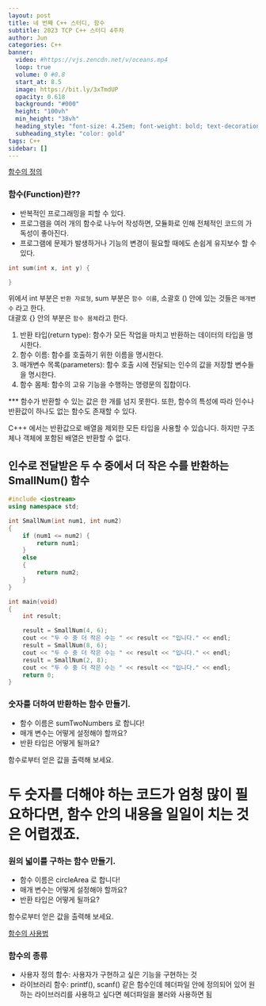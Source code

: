 ```yaml
---
layout: post
title: 네 번째 C++ 스터디, 함수
subtitle: 2023 TCP C++ 스터디 4주차
author: Jun
categories: C++
banner:
  video: #https://vjs.zencdn.net/v/oceans.mp4
  loop: true
  volume: 0 #0.8
  start_at: 8.5
  image: https://bit.ly/3xTmdUP
  opacity: 0.618
  background: "#000"
  height: "100vh"
  min_height: "38vh"
  heading_style: "font-size: 4.25em; font-weight: bold; text-decoration: underline"
  subheading_style: "color: gold"
tags: C++
sidebar: []
---
```


[함수의 정의](http://www.tcpschool.com/cpp/cpp_function_basic)


### 함수(Function)란??

* 반복적인 프로그래밍을 피할 수 있다.
* 프로그램을 여러 개의 함수로 나누어 작성하면, 모듈화로 인해 전체적인 코드의 가독성이 좋아진다.
* 프로그램에 문제가 발생하거나 기능의 변경이 필요할 때에도 손쉽게 유지보수 할 수 있다.

```C++
int sum(int x, int y) {

}
```

위에서 int 부분은 `반환 자료형`, sum 부분은 `함수 이름`, 소괄호 () 안에 있는 것들은 `매개변수` 라고 한다.   
대괄호 {} 안의 부분은 `함수 몸체`라고 한다. 

1. 반환 타입(return type): 함수가 모든 작업을 마치고 반환하는 데이터의 타입을 명시한다.
2. 함수 이름: 함수를 호출하기 위한 이름을 명시한다.
3. 매개변수 목록(parameters): 함수 호출 시에 전달되는 인수의 값을 저장할 변수들을 명시한다.
4. 함수 몸체: 함수의 고유 기능을 수행하는 명령문의 집합이다.


*** 함수가 반환할 수 있는 값은 한 개를 넘지 못한다.
또한, 함수의 특성에 따라 인수나 반환값이 하나도 없는 함수도 존재할 수 있다. 

C+++ 에서는 반환값으로 배열을 제외한 모든 타입을 사용할 수 있습니다. 하지만 구조체나 객체에 포함된 배열은 반환할 수 없다. 



## 인수로 전달받은 두 수 중에서 더 작은 수를 반환하는 SmallNum() 함수

```C++
#include <iostream>
using namespace std; 

int SmallNum(int num1, int num2) 
{
    if (num1 <= num2) {
        return num1; 
    }
    else
    {
        return num2; 
    }
}

int main(void) 
{
    int result;

    result = SmallNum(4, 6); 
    cout << "두 수 중 더 작은 수는 " << result << "입니다." << endl;
    result = SmallNum(8, 6); 
    cout << "두 수 중 더 작은 수는 " << result << "입니다." << endl; 
    result = SmallNum(2, 8); 
    cout << "두 수 중 더 작은 수는 " << result << "입니다." << endl;
    return 0; 
}
```



### 숫자를 더하여 반환하는 함수 만들기. 

* 함수 이름은 sumTwoNumbers 로 합니다!
* 매개 변수는 어떻게 설정해야 할까요?
* 반환 타입은 어떻게 될까요?

함수로부터 얻은 값을 출력해 보세요. 


# 두 숫자를 더해야 하는 코드가 엄청 많이 필요하다면, 함수 안의 내용을 일일이 치는 것은 어렵겠죠.


### 원의 넓이를 구하는 함수 만들기.

* 함수 이름은 circleArea 로 합니다!
* 매개 변수는 어떻게 설정해야 할까요?
* 반환 타입은 어떻게 될까요?

함수로부터 얻은 값을 출력해 보세요. 


[함수의 사용법](https://coding-factory.tistory.com/637)

### 함수의 종류

* 사용자 정의 함수: 사용자가 구현하고 싶은 기능을 구현하는 것
* 라이브러리 함수: printf(), scanf() 같은 함수인데 헤더파일 안에 정의되어 있어 원하는 라이브러리를 사용하고 싶다면 헤더파일을 불러와 사용하면 됨
